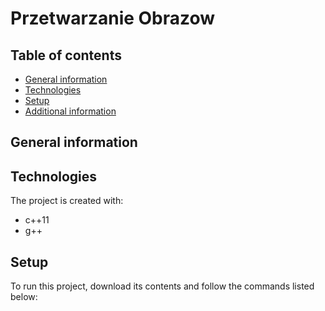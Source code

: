 # Przetwarzanie Obrazow
## Table of contents
* [General information](#general-information)
* [Technologies](#technologies)
* [Setup](#setup)
* [Additional information](#additional-information)
## General information

## Technologies
The project is created with:
* c++11
* g++
## Setup
To run this project, download its contents and follow the commands listed below:
```

```

